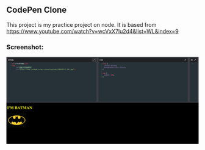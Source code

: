 ## CodePen Clone

This project is my practice project on node. It is based from https://www.youtube.com/watch?v=wcVxX7lu2d4&list=WL&index=9

### Screenshot:
![](./img.png?raw=true)